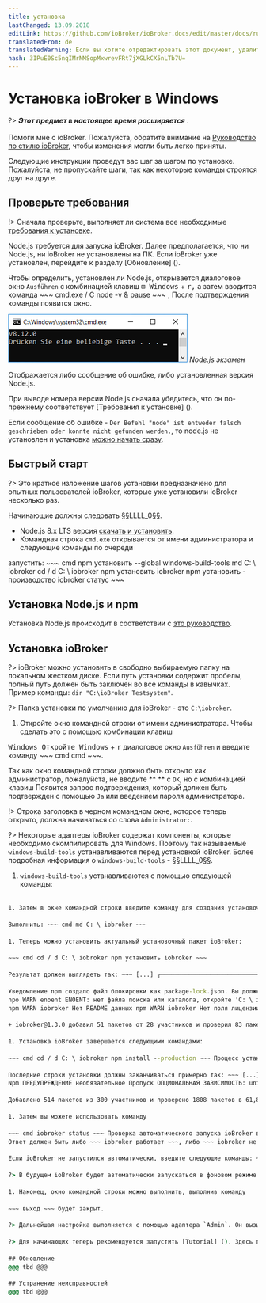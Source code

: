 ```yaml
---
title: установка
lastChanged: 13.09.2018
editLink: https://github.com/ioBroker/ioBroker.docs/edit/master/docs/ru/install/windows.md
translatedFrom: de
translatedWarning: Если вы хотите отредактировать этот документ, удалите поле «translationFrom», в противном случае этот документ будет снова автоматически переведен
hash: 3IPuE0Sc5nqIMrNMSopMxwrevFRt7jXGLkCX5nLTb7U=
---
```

# Установка ioBroker в Windows
?> ***Этот предмет в настоящее время расширяется*** . <br><br> Помоги мне с ioBroker. Пожалуйста, обратите внимание на [Руководство по стилю ioBroker](community/styleguidedoc), чтобы изменения могли быть легко приняты.

Следующие инструкции проведут вас шаг за шагом по установке. Пожалуйста, не пропускайте шаги, так как некоторые команды строятся друг на друге.

## Проверьте требования
!> Сначала проверьте, выполняет ли система все необходимые [требования к установке](install/requirements).

Node.js требуется для запуска ioBroker. Далее предполагается, что ни Node.js, ни ioBroker не установлены на ПК. Если ioBroker уже установлен, перейдите к разделу [Обновление] ().

Чтобы определить, установлен ли Node.js, открывается диалоговое окно `Ausführen` с комбинацией клавиш <kbd>⊞ Windows</kbd> + <kbd>r,</kbd> а затем вводится команда ~~~ cmd.exe / C node -v &amp; pause ~~~ , После подтверждения команды появится окно.

![Node.js версия](../../de/install/media/w02nodecheck.png) *Node.js экзамен*

Отображается либо сообщение об ошибке, либо установленная версия Node.js.

При выводе номера версии Node.js сначала убедитесь, что он по-прежнему соответствует [Требования к установке] ().

Если сообщение об ошибке - `Der Befehl "node" ist entweder falsch geschrieben oder konnte nicht gefunden werden.`, то node.js не установлен и установка [можно начать сразу](#nodeinst).

## Быстрый старт
?> Это краткое изложение шагов установки предназначено для опытных пользователей ioBroker, которые уже установили ioBroker несколько раз.

Начинающие должны следовать §§LLLL_0§§.

* Node.js 8.x LTS версия [скачать и установить](install/nodejs).
* Командная строка `cmd.exe` открывается от имени администратора и следующие команды по очереди

запустить: ~~~ cmd npm установить --global windows-build-tools md C: \ iobroker cd / d C: \ iobroker npm установить iobroker npm установить - производство iobroker статус ~~~

<div id="nodeinst"></div>

## Установка Node.js и npm
Установка Node.js происходит в соответствии с [это руководство](install/nodejs).

## Установка ioBroker
?> ioBroker можно установить в свободно выбираемую папку на локальном жестком диске. Если путь установки содержит пробелы, полный путь должен быть заключен во все команды в кавычках.
Пример команды: `dir "C:\ioBroker Testsystem"`.

?> Папка установки по умолчанию для ioBroker - это `C:\iobroker`.

1. Откройте окно командной строки от имени администратора. Чтобы сделать это с помощью комбинации клавиш

<kbd>Windows Откройте Windows</kbd> + <kbd>r</kbd> диалоговое окно `Ausführen` и введите команду ~~~ cmd cmd ~~~.

Так как окно командной строки должно быть открыто как администратор, пожалуйста, не вводите ** ** с `OK`, но с комбинацией клавиш Появится запрос подтверждения, который должен быть подтвержден с помощью `Ja` или введением пароля администратора.

!> Строка заголовка в черном командном окне, которое теперь открыто, должна начинаться со слова `Administrator:`.

?> Некоторые адаптеры ioBroker содержат компоненты, которые необходимо скомпилировать для Windows. Поэтому так называемые `windows-build-tools` устанавливаются перед установкой ioBroker. Более подробная информация о `windows-build-tools` - §§LLLL_0§§.

1. `windows-build-tools` устанавливаются с помощью следующей команды:

~~~ cmd npm install --global windows-build-tools ~~~

1. Затем в окне командной строки введите команду для создания установочной папки

Выполнить: ~~~ cmd md C: \ iobroker ~~~

1. Теперь можно установить актуальный установочный пакет ioBroker:

~~~ cmd cd / d C: \ iobroker npm установить iobroker ~~~

Результат должен выглядеть так: ~~~ [...] ╭─────────────────────────────────────────── ──────╮ │ Файлы iobroker были успешно загружены. Завершить │ Для завершения установки вам нужно запустить │ │ │ │ npm i --production │ │ │ ─ ─ ─ ─ ─ ─ ─ ─ ─ │ │ │ pro ─────────────────────────────╯

Уведомление npm создало файл блокировки как package-lock.json. Вы должны зафиксировать этот файл.
npo WARN enoent ENOENT: нет файла поиска или каталога, откройте 'C: \ iobroker \ package.json' npm WARN iobroker Нет описания npm WARN iobroker Нет поля репозитория.
npm WARN iobroker Нет README данных npm WARN iobroker Нет поля лицензии.

+ iobroker@1.3.0 добавил 51 пакетов от 28 участников и проверил 83 пакетов, найденных в 6 937 найденных уязвимостей ~~~

1. Установка ioBroker завершается следующими командами:

~~~ cmd cd / d C: \ iobroker npm install --production ~~~ Процесс установки может занять некоторое время. Если выполняется npm, красные сообщения об ошибках (gyp! ERR) могут появляться в связи с модулем `unix-dgram`. Эти сообщения об ошибках можно игнорировать.

Последние строки установки должны заканчиваться примерно так: ~~~ [...] Напишите «iobroker start», чтобы запустить ioBroker npm install node -windows@0.1.14 --production --save --prefix "C: / iobroker "установлен сервис ioBroker. Напишите «serviceIoBroker start», чтобы запустить службу, и перейдите по адресу http: // localhost: 8081, чтобы открыть интерфейс администратора.
Npm ПРЕДУПРЕЖДЕНИЕ необязательное Пропуск ОПЦИОНАЛЬНАЯ ЗАВИСИМОСТЬ: unix-dgram@0.2.3 (node_modules \ unix-dgram): npm ПРЕДУПРЕЖДЕНИЕ необязательное Пропуск ФАКУЛЬТАТИВНАЯ ЗАВИСИМОСТЬ: unix-dgram@0.2.3 установить: `node-gyp rebuild` npm ПРЕДУПРЕЖДЕНИЕ ФАКУЛЬТАТИВНОЕ Пропускание ФАКУЛЬТАТИВНАЯ ЗАВИСИМОСТЬ: Статус выхода 1

Добавлено 514 пакетов из 300 участников и проверено 1808 пакетов в 61,874 с. Найдено 23 уязвимости (17 с низким, 6 с высоким), запустите `npm audit fix`, чтобы их исправить, или `npm audit` для получения подробностей ~~~

1. Затем вы можете использовать команду

~~~ cmd iobroker status ~~~ Проверка автоматического запуска ioBroker в качестве службы Windows.
Ответ должен быть либо ~~~ iobroker работает ~~~, либо ~~~ iobroker не работает ~~~.

Если ioBroker не запустился автоматически, введите следующие команды: ~~~ cmd net start iobroker.exe Состояние iobroker ~~~ Теперь ответ должен быть ~~~ iobroker работает ~~~.

?> В будущем ioBroker будет автоматически запускаться в фоновом режиме при каждом перезапуске системы.

1. Наконец, окно командной строки можно выполнить, выполнив команду

~~~ выход ~~~ будет закрыт.

?> Дальнейшая настройка выполняется с помощью адаптера `Admin`. Он вызывается через веб-браузер и адресом [HTTP: // локальный: 8081](http://localhost:8081). О сети Конфигурация ioBroker подробно описана в главе [Конфигурация] ().

?> Для начинающих теперь рекомендуется запустить [Tutorial] (). Здесь постепенно представлен интерфейс администрирования и сделаны основные базовые настройки.

## Обновление
@@@ tbd @@@

## Устранение неисправностей
@@@ tbd @@@